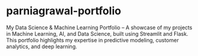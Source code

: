 # parniagrawal-portfolio
My Data Science &amp; Machine Learning Portfolio – A showcase of my projects in Machine Learning, AI, and Data Science, built using Streamlit and Flask. This portfolio highlights my expertise in predictive modeling, customer analytics, and deep learning.
